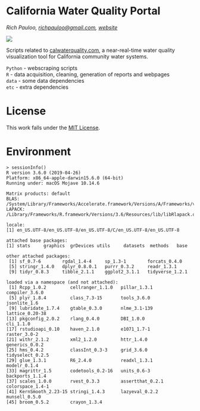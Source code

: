 # California Water Quality Portal

*Rich Pauloo, richpauloo@gmail.com, [website](http://richpauloo.com/)*

[![](example.gif)](https://caccr.github.io)

Scripts related to [calwaterquality.com](caccr.github.io), a near-real-time water quality visualization tool for California community water systems.  

`Python` - webscraping scripts  
`R` - data acquisition, cleaning, generation of reports and webpages  
`data` - some data dependencies  
`etc` - extra dependencies  

# License

This work falls under the [MIT License](https://github.com/caccr/cawdc_2019/blob/master/LICENSE).   


# Environment

```
> sessionInfo()
R version 3.6.0 (2019-04-26)
Platform: x86_64-apple-darwin15.6.0 (64-bit)
Running under: macOS Mojave 10.14.6

Matrix products: default
BLAS:   /System/Library/Frameworks/Accelerate.framework/Versions/A/Frameworks/vecLib.framework/Versions/A/libBLAS.dylib
LAPACK: /Library/Frameworks/R.framework/Versions/3.6/Resources/lib/libRlapack.dylib

locale:
[1] en_US.UTF-8/en_US.UTF-8/en_US.UTF-8/C/en_US.UTF-8/en_US.UTF-8

attached base packages:
[1] stats     graphics  grDevices utils     datasets  methods   base     

other attached packages:
 [1] sf_0.7-6        rgdal_1.4-4     sp_1.3-1        forcats_0.4.0  
 [5] stringr_1.4.0   dplyr_0.8.0.1   purrr_0.3.2     readr_1.3.1    
 [9] tidyr_0.8.3     tibble_2.1.1    ggplot2_3.1.1   tidyverse_1.2.1

loaded via a namespace (and not attached):
 [1] Rcpp_1.0.2         cellranger_1.1.0   pillar_1.3.1       compiler_3.6.0    
 [5] plyr_1.8.4         class_7.3-15       tools_3.6.0        jsonlite_1.6      
 [9] lubridate_1.7.4    gtable_0.3.0       nlme_3.1-139       lattice_0.20-38   
[13] pkgconfig_2.0.2    rlang_0.4.0        DBI_1.0.0          cli_1.1.0         
[17] rstudioapi_0.10    haven_2.1.0        e1071_1.7-1        raster_3.0-2      
[21] withr_2.1.2        xml2_1.2.0         httr_1.4.0         generics_0.0.2    
[25] hms_0.4.2          classInt_0.3-3     grid_3.6.0         tidyselect_0.2.5  
[29] glue_1.3.1         R6_2.4.0           readxl_1.3.1       modelr_0.1.4      
[33] magrittr_1.5       codetools_0.2-16   units_0.6-3        backports_1.1.4   
[37] scales_1.0.0       rvest_0.3.3        assertthat_0.2.1   colorspace_1.4-1  
[41] KernSmooth_2.23-15 stringi_1.4.3      lazyeval_0.2.2     munsell_0.5.0     
[45] broom_0.5.2        crayon_1.3.4 
```
